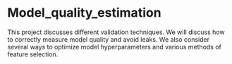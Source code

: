 # Model_quality_estimation
This project discusses different validation techniques. We will discuss how to correctly measure model quality and avoid leaks. We also consider several ways to optimize model hyperparameters and various methods of feature selection.
